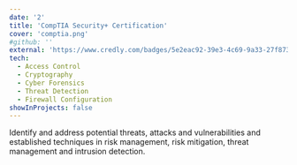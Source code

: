 ```yaml
---
date: '2'
title: 'CompTIA Security+ Certification'
cover: 'comptia.png'
#github: ''
external: 'https://www.credly.com/badges/5e2eac92-39e3-4c69-9a33-27f873784a63'
tech:
  - Access Control
  - Cryptography
  - Cyber Forensics
  - Threat Detection
  - Firewall Configuration
showInProjects: false
---
```


Identify and address potential threats, attacks and vulnerabilities and established techniques in risk management, risk mitigation, threat management and intrusion detection.